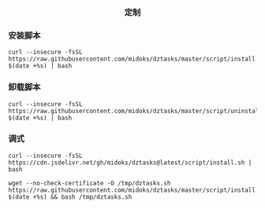 <p align="center">
  <h3 align="center">定制</h3>
</p>


### 安装脚本
```
curl --insecure -fsSL https://raw.githubusercontent.com/midoks/dztasks/master/script/install.sh?$(date +%s) | bash
```


### 卸载脚本
```
curl --insecure -fsSL https://raw.githubusercontent.com/midoks/dztasks/master/script/uninstall.sh?$(date +%s) | bash
```


### 调式
```
curl --insecure -fsSL https://cdn.jsdelivr.net/gh/midoks/dztasks@latest/script/install.sh | bash

wget --no-check-certificate -O /tmp/dztasks.sh https://raw.githubusercontent.com/midoks/dztasks/master/script/install.sh?$(date +%s) && bash /tmp/dztasks.sh
```
